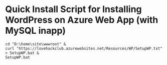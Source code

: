 # Quick Install Script for Installing WordPress on Azure Web App (with MySQL inapp)

```
cd "D:\home\site\wwwroot" & 
curl "https://lovehackclub.azurewebsites.net/Resources/WP/SetupWP.txt" > SetupWP.bat & 
SetupWP.bat
```

